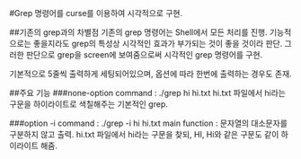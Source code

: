 #Grep 명령어를 curse를 이용하여 시각적으로 구현.

##기존의 grep과의 차별점
기존의 grep 명령어는 Shell에서 모든 처리를 진행.
기능적으로는 좋을지라도 grep의 특성상 시각적인 효과가 부가되는 것이 좋을 것이라 판단.
그러한 판단으로 grep을 screen에 보여줌으로써 시각적인 grep 명령어를 구현.

기본적으로 5줄씩 출력하게 세팅되어있으며, 옵션에 따라 한번에 출력하는 경우도 존재.

##주요 기능
###none-option
command : ./grep hi hi.txt
hi.txt 파일에서 hi라는 구문을 하이라이트로 색칠해주는 기본적인 grep.

###option -i
command : ./grep -i hi hi.txt
main function : 문자열의 대소문자를 구분하지 않고 출력.
hi.txt 파일에서 hi라는 구문을 찾되, HI, Hi와 같은 구문도 같이 하이라이트 해줌.

#
